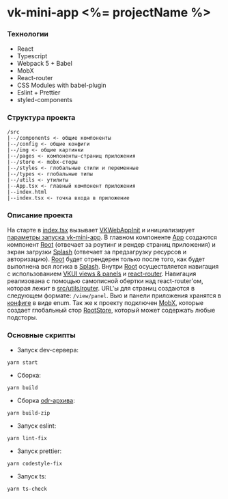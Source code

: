 # vk-mini-app <%= projectName %>

### Технологии

- React
- Typescript
- Webpack 5 + Babel
- MobX
- React-router
- CSS Modules with babel-plugin
- Eslint + Prettier
- styled-components

### Структура проекта

```
/src
|--/components <- общие компоненты
|--/config <- общие конфиги
|--/img <- общие картинки
|--/pages <- компоненты-страниц приложения
|--/store <- mobx-сторы
|--/styles <- глобальные стили и переменные
|--/types <- глобальные типы
|--/utils <- утилиты
|--App.tsx <- главный компонент приложения
|--index.html
|--index.tsx <- точка входа в приложение
```

### Описание проекта

На старте в [index.tsx](src/index.tsx) вызывает [VKWebAppInit](https://vk.com/dev/vkbridge/vkwebappinit) и инициализирует [параметры запуска vk-mini-app](https://vk.com/dev/vk_apps_docs3?f=6.%2B%D0%9F%D0%B0%D1%80%D0%B0%D0%BC%D0%B5%D1%82%D1%80%D1%8B%2B%D0%B7%D0%B0%D0%BF%D1%83%D1%81%D0%BA%D0%B0). В главном компоненте [App](src/templates/vk-mini-app/src/App.tsx) создаются компонент [Root](src/pages/Root/Root.tsx) (отвечает за роутинг и рендер страниц приложения) и экран загрузки [Splash](src/templates/vk-mini-app/src/pages/Splash/Splash.tsx) (отвечает за предзагрузку ресурсов и авторизацию). [Root](src/templates/vk-mini-app/src/pages/Root/Root.tsx) будет отрендерен только после того, как будет выполнена вся логика в [Splash](src/templates/vk-mini-app/src/pages/Splash/Splash.tsx). Внутри [Root](src/templates/vk-mini-app/src/pages/Root/Root.tsx) осуществляется навигация с использованием [VKUI views & panels](https://vkcom.github.io/VKUI/#section-%D1%81%D1%82%D1%80%D1%83%D0%BA%D1%82%D1%83%D1%80%D0%B0-%D1%8D%D0%BA%D1%80%D0%B0%D0%BD%D0%BE%D0%B2) и [react-router](https://reactrouter.com/web/guides/quick-start). Навигация реализована с помощью самописной обертки над react-router'ом, которая лежит в [src/utils/router](src/utils/router).
URL'ы для страниц создаются в следующем формате: `/view/panel`. Вью и панели приложения хранятся в [конфиге](src/config/routes) в виде enum. Так же к проекту подключен [MobX](https://mobx.js.org/), которые создает глобальный стор [RootStore](src/templates/vk-mini-app/src/store/RootStore.ts), который может содержать любые подсторы.

### Основные скрипты

* Запуск dev-сервера:
```
yarn start
```

* Сборка:
```
yarn build
```

* Сборка [odr-архива](https://vk.com/dev/_vk_apps_docs_ios_odr): 
```
yarn build-zip
```

* Запуск eslint:

```
yarn lint-fix
```

* Запуск prettier:

```
yarn codestyle-fix
```


* Запуск ts:

```
yarn ts-check
```